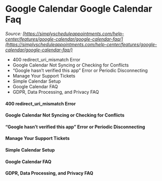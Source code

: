 # Google Calendar Google Calendar Faq


*Source: [https://simplyscheduleappointments.com/help-center/features/google-calendar/google-calendar-faq/](https://simplyscheduleappointments.com/help-center/features/google-calendar/google-calendar-faq/)*

- 400 redirect_uri_mismatch Error
- Google Calendar Not Syncing or Checking for Conflicts
- “Google hasn’t verified this app” Error or Periodic Disconnecting
- Manage Your Support Tickets
- Simple Calendar Setup
- Google Calendar FAQ
- GDPR, Data Processing, and Privacy FAQ

#### 400 redirect_uri_mismatch Error

#### Google Calendar Not Syncing or Checking for Conflicts

#### “Google hasn’t verified this app” Error or Periodic Disconnecting

#### Manage Your Support Tickets

#### Simple Calendar Setup

#### Google Calendar FAQ

#### GDPR, Data Processing, and Privacy FAQ

